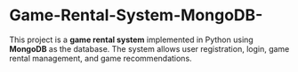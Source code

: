 # Game-Rental-System-MongoDB-
This project is a **game rental system** implemented in Python using **MongoDB** as the database. The system allows user registration, login, game rental management, and game recommendations.
